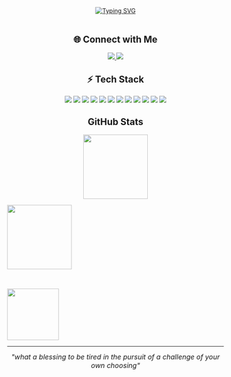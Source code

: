 <div align="center">

  <a href="https://git.io/typing-svg">
    <img src="https://readme-typing-svg.demolab.com?font=Roboto+Condensed&size=26&duration=3500&pause=1200&center=true&width=500&color=9DC183&lines=Hey%2C%20I%20am%20JAI;AI%20/%20ML%20Enthusiast%20%7C%20Researcher;2nd%20Year%20CS%20Undergrad%20%7C%20SRM;Building%20AI%20for%20Real-World%20Impact" alt="Typing SVG" />
  </a>
  <br/><br/>
  
</div>


<h2 align="center">🌐 Connect with Me</h2>

<p align="center">
  <a href="https://www.linkedin.com/in/jaikharb">
    <img src="https://img.shields.io/badge/LinkedIn-%230077B5?style=for-the-badge&logo=linkedin&logoColor=white" />
  </a>
  <a href="mailto:jai19kharb@gmail.com">
    <img src="https://img.shields.io/badge/Email-D14836?style=for-the-badge&logo=gmail&logoColor=white" />
  </a>
</p>

<h2 align="center">⚡ Tech Stack</h2>

<p align="center">
  <img src="https://img.shields.io/badge/Python-3670A0?style=for-the-badge&logo=python&logoColor=ffdd54"/>
  <img src="https://img.shields.io/badge/C-00599C?style=for-the-badge&logo=c&logoColor=white"/>
  <img src="https://img.shields.io/badge/Java-%23ED8B00.svg?style=for-the-badge&logo=openjdk&logoColor=white"/>
  <img src="https://img.shields.io/badge/Git-F05032?style=for-the-badge&logo=git&logoColor=white"/>
  <img src="https://img.shields.io/badge/GitHub-181717?style=for-the-badge&logo=github&logoColor=white"/>
  <img src="https://img.shields.io/badge/NumPy-013243?style=for-the-badge&logo=numpy&logoColor=white"/>
  <img src="https://img.shields.io/badge/Pandas-150458?style=for-the-badge&logo=pandas&logoColor=white"/>
  <img src="https://img.shields.io/badge/Matplotlib-FFC107?style=for-the-badge&logo=matplotlib&logoColor=white"/>
  <img src="https://img.shields.io/badge/Scikit--learn-F7931E?style=for-the-badge&logo=scikit-learn&logoColor=white"/>
  <img src="https://img.shields.io/badge/TensorFlow-FF6F00?style=for-the-badge&logo=tensorflow&logoColor=white"/>
  <img src="https://img.shields.io/badge/Streamlit-FF4B4B?style=for-the-badge&logo=streamlit&logoColor=white"/>
  <img src="https://img.shields.io/badge/Google--Colab-F9AB00?style=for-the-badge&logo=google-colab&logoColor=white"/>
</p>


<h2 align="center"> GitHub Stats</h2>

<p align="center">
  <!-- GitHub Stats -->
  <img 
    src="https://github-readme-stats.vercel.app/api?username=jboiie&hide_border=true&include_all_commits=true&count_private=true&show_icons=true&bg_color=000000&title_color=3b82f6&text_color=e6edf3&icon_color=3b82f6" 
    height="150"/>
    
  <!-- Streak Stats -->
  <img 
    src="https://github-readme-streak-stats.herokuapp.com?user=jboiie&hide_border=true&background=000000&ring=3b82f6&fire=3b82f6&currStreakLabel=3b82f6&sideNums=3b82f6&sideLabels=e6edf3&dates=aaaaaa&stroke=333333" 
    height="150"/>
  
  <br/>
  
  <!-- Top Languages -->
  <img 
    src="https://github-readme-stats.vercel.app/api/top-langs/?username=jboiie&hide_border=true&layout=compact&bg_color=000000&title_color=3b82f6&text_color=e6edf3" 
    height="120"/>
</p>



---

<div align="center" style="font-size:1.15em"><em>
"what a blessing to be tired in the pursuit of a challenge of your own choosing"
</em></div>
